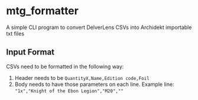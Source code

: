 # mtg_formatter
A simple CLI program to convert DelverLens CSVs into Archidekt importable txt files

## Input Format
CSVs need to be formatted in the following way:
1) Header needs to be `QuantityX,Name,Edition code,Foil`
2) Body needs to have those parameters on each line. Example line: `"1x","Knight of the Ebon Legion","M20",""`

